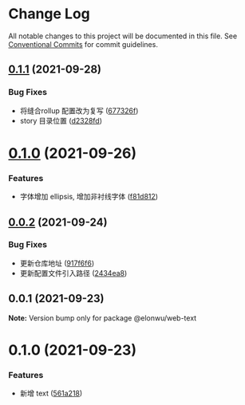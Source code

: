 # Change Log

All notable changes to this project will be documented in this file.
See [Conventional Commits](https://conventionalcommits.org) for commit guidelines.

## [0.1.1](https://github.com/ElonWu/elonwu_ui/compare/@elonwu/web-text@0.1.0...@elonwu/web-text@0.1.1) (2021-09-28)


### Bug Fixes

* 将缝合rollup 配置改为复写 ([677326f](https://github.com/ElonWu/elonwu_ui/commit/677326fb522e0e85f68ea2e6b9b2683e07f3f423))
* story 目录位置 ([d2328fd](https://github.com/ElonWu/elonwu_ui/commit/d2328fd217b799b1522c06d2bd2e52e2911d5f61))





# [0.1.0](https://github.com/ElonWu/elonwu_ui/compare/@elonwu/web-text@0.0.2...@elonwu/web-text@0.1.0) (2021-09-26)


### Features

* 字体增加 ellipsis, 增加非衬线字体 ([f81d812](https://github.com/ElonWu/elonwu_ui/commit/f81d812b527e91019af037384d40123fc622aab3))





## [0.0.2](https://github.com/ElonWu/elonwu_ui/compare/@elonwu/web-text@0.0.1...@elonwu/web-text@0.0.2) (2021-09-24)


### Bug Fixes

* 更新仓库地址 ([917f6f6](https://github.com/ElonWu/elonwu_ui/commit/917f6f6cf2264b35910a944b2b06754027b59099))
* 更新配置文件引入路径 ([2434ea8](https://github.com/ElonWu/elonwu_ui/commit/2434ea87c33a4b9fd6fee7b23abdc6f19e1386c7))





## 0.0.1 (2021-09-23)

**Note:** Version bump only for package @elonwu/web-text

# 0.1.0 (2021-09-23)

### Features

- 新增 text ([561a218](https://github.com/ElonWu/elonwu_ui/commit/561a21873f2d4c3617b0ea79ffb198a890283e9c))
